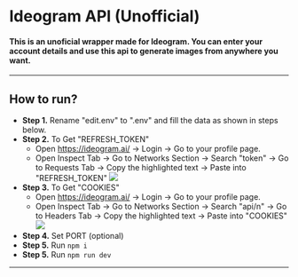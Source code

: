 # Ideogram API (Unofficial)

#### This is an unoficial wrapper made for Ideogram. You can enter your account details and use this api to generate images from anywhere you want.

<hr>

## How to run?
- <b>Step 1.</b> Rename "edit.env" to ".env" and fill the data as shown in steps below.
- <b>Step 2.</b> To Get "REFRESH_TOKEN" 
  - Open https://ideogram.ai/ -> Login -> Go to your profile page.
  - Open Inspect Tab -> Go to Networks Section -> Search "token" -> Go to Requests Tab -> Copy the highlighted text -> Paste into "REFRESH_TOKEN"
   ![](https://images2.imgbox.com/ea/75/3lNlkjJT_o.png)
- <b>Step 3.</b> To Get "COOKIES" 
  - Open https://ideogram.ai/ -> Login -> Go to your profile page.
  - Open Inspect Tab -> Go to Networks Section -> Search "api/n" -> Go to Headers Tab -> Copy the highlighted text -> Paste into "COOKIES"
   ![](https://images2.imgbox.com/e3/0b/TwXJl6tj_o.png)
- <b>Step 4.</b> Set PORT (optional) 
- <b>Step 5.</b> Run `npm i` 
- <b>Step 5.</b> Run `npm run dev` 

<hr>

